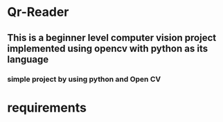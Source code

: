 # Qr-Reader
## This is a beginner level computer vision project implemented using opencv with python as its language
### simple project by using python and Open CV
# requirements
